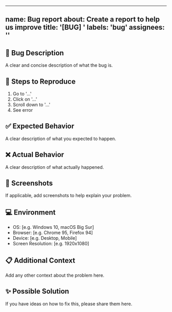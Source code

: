 
---
name: Bug report
about: Create a report to help us improve
title: '[BUG] '
labels: 'bug'
assignees: ''
---

## 🐛 Bug Description
A clear and concise description of what the bug is.

## 🔄 Steps to Reproduce
1. Go to '...'
2. Click on '...'
3. Scroll down to '...'
4. See error

## ✅ Expected Behavior
A clear description of what you expected to happen.

## ❌ Actual Behavior
A clear description of what actually happened.

## 📸 Screenshots
If applicable, add screenshots to help explain your problem.

## 💻 Environment
- OS: [e.g. Windows 10, macOS Big Sur]
- Browser: [e.g. Chrome 95, Firefox 94]
- Device: [e.g. Desktop, Mobile]
- Screen Resolution: [e.g. 1920x1080]

## 📋 Additional Context
Add any other context about the problem here.

## ✨ Possible Solution
If you have ideas on how to fix this, please share them here.
